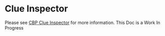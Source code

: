 ﻿# Clue Inspector


Please see [CBP Clue Inspector](/Content/Actors/CBP_ClueInspector) for more information. This Doc is a Work In Progress